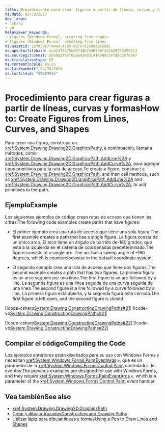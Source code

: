 ```yaml
---
title: Procedimiento para crear figuras a partir de líneas, curvas y formas
ms.date: 03/30/2017
dev_langs:
- csharp
- vb
helpviewer_keywords:
- figures [Windows Forms], creating from shapes
- figures [Windows Forms], creating from lines
ms.assetid: 82fd56c7-b443-4765-9b7c-62ce030656ec
ms.openlocfilehash: eeaf478375e08734b20d83b6f3c8030732495013
ms.sourcegitcommit: 0be8a279af6d8a43e03141e349d3efd5d35f8767
ms.translationtype: HT
ms.contentlocale: es-ES
ms.lasthandoff: 04/18/2019
ms.locfileid: "59224915"
---
```

# <a name="how-to-create-figures-from-lines-curves-and-shapes"></a><span data-ttu-id="ce9a0-102">Procedimiento para crear figuras a partir de líneas, curvas y formas</span><span class="sxs-lookup"><span data-stu-id="ce9a0-102">How to: Create Figures from Lines, Curves, and Shapes</span></span>
<span data-ttu-id="ce9a0-103">Para crear una figura, construya un <xref:System.Drawing.Drawing2D.GraphicsPath>y, a continuación, llamar a métodos, como <xref:System.Drawing.Drawing2D.GraphicsPath.AddLine%2A> y <xref:System.Drawing.Drawing2D.GraphicsPath.AddCurve%2A>, para agregar tipos primitivos para la ruta de acceso.</span><span class="sxs-lookup"><span data-stu-id="ce9a0-103">To create a figure, construct a <xref:System.Drawing.Drawing2D.GraphicsPath>, and then call methods, such as <xref:System.Drawing.Drawing2D.GraphicsPath.AddLine%2A> and <xref:System.Drawing.Drawing2D.GraphicsPath.AddCurve%2A>, to add primitives to the path.</span></span>  
  
## <a name="example"></a><span data-ttu-id="ce9a0-104">Ejemplo</span><span class="sxs-lookup"><span data-stu-id="ce9a0-104">Example</span></span>  
 <span data-ttu-id="ce9a0-105">Los siguientes ejemplos de código crean rutas de acceso que tienen las cifras:</span><span class="sxs-lookup"><span data-stu-id="ce9a0-105">The following code examples create paths that have figures:</span></span>  
  
-   <span data-ttu-id="ce9a0-106">El primer ejemplo crea una ruta de acceso que tiene una sola figura.</span><span class="sxs-lookup"><span data-stu-id="ce9a0-106">The first example creates a path that has a single figure.</span></span> <span data-ttu-id="ce9a0-107">La figura consta de un único arco. El arco tiene un ángulo de barrido de-180 grados, que está a la izquierda en el sistema de coordenadas predeterminado.</span><span class="sxs-lookup"><span data-stu-id="ce9a0-107">The figure consists of a single arc. The arc has a sweep angle of –180 degrees, which is counterclockwise in the default coordinate system.</span></span>  
  
-   <span data-ttu-id="ce9a0-108">El segundo ejemplo crea una ruta de acceso que tiene dos figuras.</span><span class="sxs-lookup"><span data-stu-id="ce9a0-108">The second example creates a path that has two figures.</span></span> <span data-ttu-id="ce9a0-109">La primera figura es un arco seguido por una línea.</span><span class="sxs-lookup"><span data-stu-id="ce9a0-109">The first figure is an arc followed by a line.</span></span> <span data-ttu-id="ce9a0-110">La segunda figura es una línea seguida de una curva seguida de una línea.</span><span class="sxs-lookup"><span data-stu-id="ce9a0-110">The second figure is a line followed by a curve followed by a line.</span></span> <span data-ttu-id="ce9a0-111">La primera figura está abierta, y la segunda figura está cerrada.</span><span class="sxs-lookup"><span data-stu-id="ce9a0-111">The first figure is left open, and the second figure is closed.</span></span>  
  
 [!code-csharp[System.Drawing.ConstructingDrawingPaths#21](~/samples/snippets/csharp/VS_Snippets_Winforms/System.Drawing.ConstructingDrawingPaths/CS/Class1.cs#21)]
 [!code-vb[System.Drawing.ConstructingDrawingPaths#21](~/samples/snippets/visualbasic/VS_Snippets_Winforms/System.Drawing.ConstructingDrawingPaths/VB/Class1.vb#21)]  
  
 [!code-csharp[System.Drawing.ConstructingDrawingPaths#22](~/samples/snippets/csharp/VS_Snippets_Winforms/System.Drawing.ConstructingDrawingPaths/CS/Class1.cs#22)]
 [!code-vb[System.Drawing.ConstructingDrawingPaths#22](~/samples/snippets/visualbasic/VS_Snippets_Winforms/System.Drawing.ConstructingDrawingPaths/VB/Class1.vb#22)]  
  
## <a name="compiling-the-code"></a><span data-ttu-id="ce9a0-112">Compilar el código</span><span class="sxs-lookup"><span data-stu-id="ce9a0-112">Compiling the Code</span></span>  
 <span data-ttu-id="ce9a0-113">Los ejemplos anteriores están diseñados para su uso con Windows Forms y necesitan <xref:System.Windows.Forms.PaintEventArgs> `e`, que es un parámetro de la <xref:System.Windows.Forms.Control.Paint> controlador de eventos.</span><span class="sxs-lookup"><span data-stu-id="ce9a0-113">The previous examples are designed for use with Windows Forms, and they require <xref:System.Windows.Forms.PaintEventArgs> `e`, which is a parameter of the <xref:System.Windows.Forms.Control.Paint> event handler.</span></span>  
  
## <a name="see-also"></a><span data-ttu-id="ce9a0-114">Vea también</span><span class="sxs-lookup"><span data-stu-id="ce9a0-114">See also</span></span>

- <xref:System.Drawing.Drawing2D.GraphicsPath>
- [<span data-ttu-id="ce9a0-115">Crear y dibujar trazados</span><span class="sxs-lookup"><span data-stu-id="ce9a0-115">Constructing and Drawing Paths</span></span>](constructing-and-drawing-paths.md)
- [<span data-ttu-id="ce9a0-116">Utilizar lápiz para dibujar líneas y formas</span><span class="sxs-lookup"><span data-stu-id="ce9a0-116">Using a Pen to Draw Lines and Shapes</span></span>](using-a-pen-to-draw-lines-and-shapes.md)
